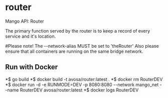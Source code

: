 # router
Mango API: Router

The primary function served by the router is to keep a record of every service and it's location.

#Please note!
The --network-alias MUST be set to 'theRouter'
Also please ensure that all containers are running on the same bridge network.

## Run with Docker
*$ go build
*$ docker build -t avosa/router:latest .
*$ docker rm RouterDEV
*$ docker run -d -e RUNMODE=DEV -p 8080:8080 --network mango_net --name RouterDEV avosa/router:latest 
*$ docker logs RouterDEV
